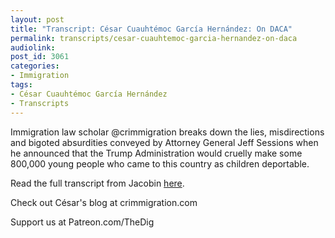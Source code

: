 ```yaml
---
layout: post
title: "Transcript: César Cuauhtémoc García Hernández: On DACA"
permalink: transcripts/cesar-cuauhtemoc-garcia-hernandez-on-daca
audiolink: 
post_id: 3061
categories: 
- Immigration
tags: 
- César Cuauhtémoc García Hernández
- Transcripts
---
```



Immigration law scholar @crimmigration breaks down the lies, misdirections and bigoted absurdities conveyed by Attorney General Jeff Sessions when he announced that the Trump Administration would cruelly make some 800,000 young people who came to this country as children deportable.



Read the full transcript from Jacobin 
[here](https://jacobinmag.com/2017/09/daca-dreamers-trump-sessions-immigration-deportation).



Check out César's blog at crimmigration.com

Support us at Patreon.com/TheDig